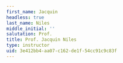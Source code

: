 ```yaml
---
first_name: Jacquin
headless: true
last_name: Niles
middle_initial: ''
salutation: Prof.
title: Prof. Jacquin Niles
type: instructor
uid: 3e412bb4-aa07-c162-de1f-54cc91c9c83f
---
```

